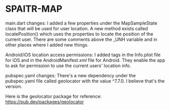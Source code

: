 # SPAITR-MAP

main.dart changes:
I added a few properties under the MapSampleState class that will be used for user location.
A new method exists called locatePosition() which uses the properties to locate the position of the current user.
There are some comments above the _UNH variable and in other places where I added new things.

Android/iOS location access permissions:
I added tags in the Info.plist file for iOS and in the AndroidManifest.xml file for Android. 
They enable the app to ask for permission to use the current users' location info.

pubspec.yaml changes:
There's a new dependency under the pubspec.yaml file called geolocator with the value ^7.7.0. I believe that's the version.

Here is the geolocator package for reference: https://pub.dev/packages/geolocator
